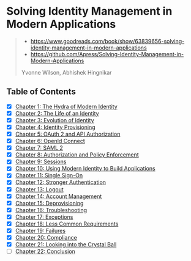 # Solving Identity Management in Modern Applications

> - <https://www.goodreads.com/book/show/63839656-solving-identity-management-in-modern-applications>
> - <https://github.com/Apress/Solving-Identity-Management-in-Modern-Applications>
>
> Yvonne Wilson, Abhishek Hingnikar

## Table of Contents

- [x] [Chapter 1: The Hydra of Modern Identity](./01_the_hydra_of_modern_identity.md)
- [x] [Chapter 2: The Life of an Identity](./02_the_life_of_an_identity.md)
- [x] [Chapter 3: Evolution of Identity](./03_evolution_of_identity.md)
- [x] [Chapter 4: Identity Provisioning](./04_identity_provisioning.md)
- [x] [Chapter 5: OAuth 2 and API Authorization](./05_oauth2_and_api_authorization.md)
- [x] [Chapter 6: OpenId Connect](./06_openid_connect.md)
- [x] [Chapter 7: SAML 2](./07_saml2.md)
- [x] [Chapter 8: Authorization and Policy Enforcement](./08_authorization_and_policy_enforcement.md)
- [x] [Chapter 9: Sessions](./09_sessions.md)
- [x] [Chapter 10: Using Modern Identity to Build Applications](./10_using_modern_identity_to_build_applications.md)
- [x] [Chapter 11: Single Sign-On](./11_single_sign_on.md)
- [x] [Chapter 12: Stronger Authentication](./12_stronger_authentication.md)
- [x] [Chapter 13: Logout](./13_logout.md)
- [x] [Chapter 14: Account Management](./14_account_management.md)
- [x] [Chapter 15: Deprovisioning](./15_deprovisioning.md)
- [x] [Chapter 16: Troubleshooting](./16_troubleshooting.md)
- [x] [Chapter 17: Exceptions](./17_exceptions.md)
- [x] [Chapter 18: Less Common Requirements](./18_less_common_requirements.md)
- [x] [Chapter 19: Failures](./19_failures.md)
- [x] [Chapter 20: Compliance](./20_compliance.md)
- [x] [Chapter 21: Looking into the Crystal Ball](./21_looking_into_the_crystal_ball.md)
- [ ] [Chapter 22: Conclusion](./22_conclusion.md)

